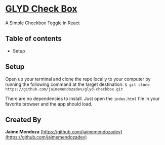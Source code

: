 # [GLYD Check Box](https://github.com/jaimemendozadev/glyd-checkbox.git)

A Simple Checkbox Toggle in React

## Table of contents

- Setup

## Setup

Open up your terminal and clone the repo locally to your computer by running the following command at the target destination: `$ git clone https://github.com/jaimemendozadev/glyd-checkbox.git`


There are no dependencies to install. Just open the `index.html` file in your favorite browser and the app should load.


## Created By

**Jaime Mendoza**
[https://github.com/jaimemendozadev](https://github.com/jaimemendozadev)